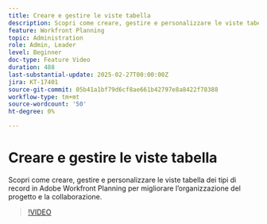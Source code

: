 ```yaml
---
title: Creare e gestire le viste tabella
description: Scopri come creare, gestire e personalizzare le viste tabella dei tipi di record in Adobe Workfront Planning per migliorare l’organizzazione del progetto e la collaborazione.
feature: Workfront Planning
topic: Administration
role: Admin, Leader
level: Beginner
doc-type: Feature Video
duration: 488
last-substantial-update: 2025-02-27T00:00:00Z
jira: KT-17401
source-git-commit: 05b41a1bf79d6cf8ae661b42797e8a8422f78388
workflow-type: tm+mt
source-wordcount: '50'
ht-degree: 0%

---
```



# Creare e gestire le viste tabella

Scopri come creare, gestire e personalizzare le viste tabella dei tipi di record in Adobe Workfront Planning per migliorare l’organizzazione del progetto e la collaborazione.

>[!VIDEO](https://video.tv.adobe.com/v/3448000/?learn=on&enablevpops)

